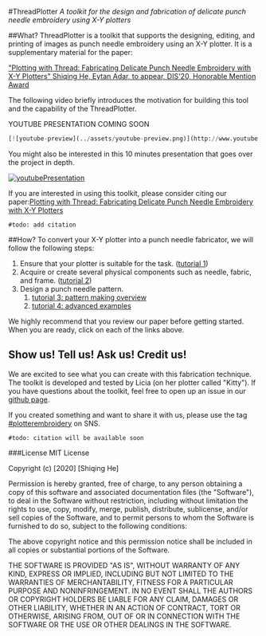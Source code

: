 #ThreadPlotter
_A toolkit for the design and fabrication of delicate punch needle embroidery using X-Y plotters_ 
 
 ##What?
ThreadPlotter is a toolkit that supports the designing, editing, and printing of images as punch needle embroidery using an X-Y plotter. It is a supplementary material for the paper:

["Plotting with Thread: Fabricating Delicate Punch Needle Embroidery with X-Y Plotters"
 Shiqing He, Eytan Adar, to appear, DIS'20, Honorable Mention Award](http://www.cond.org/punchneedle.html)

The following video briefly introduces the motivation for building this tool and the capability of the ThreadPlotter. 

YOUTUBE PRESENTATION COMING SOON
```python
[![youtube-preview](../assets/youtube-preview.png)](http://www.youtube.com/watch?v=YOUTUBE_VIDEO_ID_HERE)
```


You might also be interested in this 10 minutes presentation that goes over the project in depth. 

[![youtubePresentation](http://img.youtube.com/vi/YOUTUBE_VIDEO_ID_HERE/0.jpg)](http://www.youtube.com/watch?v=YOUTUBE_VIDEO_ID_HERE)

If you are interested in using this toolkit, please consider citing our paper:[Plotting with Thread: Fabricating Delicate Punch Needle Embroidery with X-Y Plotters](http://www.cond.org/punchneedle.html)
```
#todo: add citation
```
 ##How?
 To convert your X-Y plotter into a punch needle fabricator, we will follow the following steps:
  1. Ensure that your plotter is suitable for the task. ([tutorial 1](../tutorial/step1_plotterCheck.md))
  2. Acquire or create several physical components such as needle, fabric, and frame. ([tutorial 2](../tutorial/step2_physicalSetup.md))
  3. Design a punch needle pattern. 
     1. [tutorial 3: pattern making overview](../tutorial/step3_patternMaking.md)
     2. [tutorial 4: advanced examples](../tutorial/step4_advancedExamples.md) 
  
 We highly recommend that you review our paper before getting started. When you are ready, click on each of the links above.
    
 ## Show us! Tell us! Ask us! Credit us!
 We are excited to see what you can create with this fabrication technique. The toolkit is developed and tested by Licia (on her plotter called "Kitty"). If you have questions about the toolkit, feel free to open up an issue in our [github page](https://github.com/LiciaHe/threadPlotter).   
 
 If you created something and want to share it with us, please use the tag [#plotterembroidery](https://www.instagram.com/explore/tags/plotterembroidery/?hl=en) on SNS. 
 ```angular2html
#todo: citation will be available soon
 
``` 
 
 ###License
 MIT License

Copyright (c) [2020] [Shiqing He]

Permission is hereby granted, free of charge, to any person obtaining a copy
of this software and associated documentation files (the "Software"), to deal
in the Software without restriction, including without limitation the rights
to use, copy, modify, merge, publish, distribute, sublicense, and/or sell
copies of the Software, and to permit persons to whom the Software is
furnished to do so, subject to the following conditions:

The above copyright notice and this permission notice shall be included in all
copies or substantial portions of the Software.

THE SOFTWARE IS PROVIDED "AS IS", WITHOUT WARRANTY OF ANY KIND, EXPRESS OR
IMPLIED, INCLUDING BUT NOT LIMITED TO THE WARRANTIES OF MERCHANTABILITY,
FITNESS FOR A PARTICULAR PURPOSE AND NONINFRINGEMENT. IN NO EVENT SHALL THE
AUTHORS OR COPYRIGHT HOLDERS BE LIABLE FOR ANY CLAIM, DAMAGES OR OTHER
LIABILITY, WHETHER IN AN ACTION OF CONTRACT, TORT OR OTHERWISE, ARISING FROM,
OUT OF OR IN CONNECTION WITH THE SOFTWARE OR THE USE OR OTHER DEALINGS IN THE
SOFTWARE.
